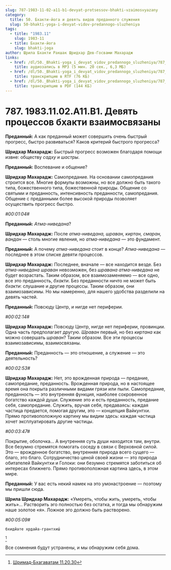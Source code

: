 ```yaml
---
slug: 787-1983-11-02-a11-b1-devyat-protsessov-bhakti-vzaimosvyazany
category:
  title: 50. Бхакти-йога и девять видов преданного служения
  slug: 50-bhakti-yoga-i-devyat-vidov-predannogo-sluzheniya
tags:
  - title: "1983.11"
    slug: 1983-11
  - title: Бхакти-йога
    slug: bhakti-joga
author: Шрила Бхакти Ракшак Шридхар Дев-Госвами Махарадж
links:
  - href: /dl/50._Bhakti-yoga_i_devyat_vidov_predannogo_sluzheniya/787_1983.11.02.A11.B1_SridharMj_Devjat_processov_bhakti_vzaimosvjazany.mp3
    title: аудиозапись в MP3 (5 мин. 20 сек., 6,3 МБ)
  - href: /dl/50._Bhakti-yoga_i_devyat_vidov_predannogo_sluzheniya/787_1983.11.02.A11.B1_SridharMj_Devjat_processov_bhakti_vzaimosvjazany.rtf
    title: транскрипцию в RTF (76 КБ)
  - href: /dl/50._Bhakti-yoga_i_devyat_vidov_predannogo_sluzheniya/787_1983.11.02.A11.B1_SridharMj_Devjat_processov_bhakti_vzaimosvjazany.pdf
    title: транскрипцию в PDF (144 КБ)
---
```


# 787. 1983.11.02.A11.B1. Девять процессов бхакти взаимосвязаны

**Преданный:** А как преданный может совершить очень быстрый прогресс, быстро развиваться? Каков критерий быстрого прогресса?

**Шридхар Махарадж:** Быстрый прогресс возможен благодаря помощи извне: обществу *садху* и *шастры*.

**Преданный:** Воспевание и общение?

**Шридхар Махарадж:** Самопредание. На основании самопредания строится все. Многие формулы возможны, но все должно быть такого типа, божественного типа, божественной природы. Общение со святыми и преданность, интенсивность преданности, самопредания. Общение с преданными более высокой природы позволяет осуществить прогресс быстро.

*#00:01:04#*

**Преданный:** *Атма-ниведана*?

**Шридхар Махарадж:** После *атма-ниведана, шраван, киртан, смаран,* *вандан* — столь многие явления, но *атма-ниведана* — это фундамент.

**Преданный:** А почему *атма-ниведана* стоит в конце? *Атма-ниведана* — последнее в этом списке девяти процессов.

**Шридхар Махарадж:** Последнее, вначале — все находится везде. Без *атма-ниведана* *шраван* невозможен, без *шравана атма-ниведана* не будет возрастать. Таким образом, все взаимозаменяемо — все одно, все это преданность, *бхакти*. Без преданности ничто не может быть *бхакти*: слушание и другие процессы. Таким образом, они взаимозависимы. Но мы намеренно, для нашего удобства разделили на девять частей.

**Преданный:** Повсюду Центр, и нигде нет периферии.

*#00:02:14#*

**Шридхар Махарадж:** Повсюду Центр, нигде нет периферии, провинции. Одна часть предполагает другую. *Шраван* первый, но без *киртана* как можно совершать *шраван*? Таким образом. Все эти процессы взаимозависимы, взаимосвязаны.

**Преданный:** Преданность — это отношение, а служение — это деятельность?

*#00:02:53#*

**Шридхар Махарадж:** Нет, это врожденная природа — предание, самопредание, преданность. Врожденная природа, но в настоящее время она покрыта различными видами грязи или пыли. Самопредание, преданность — это внутренняя функция, наиболее сокровенное богатство каждой души. Служение это и есть преданность, предание себя, самопредание. Служить, вручая себя, предаваясь: каждая частица предается, помогая другим, это — концепция Вайкунтхи. Прямо противоположную картину мы видим здесь: каждая частица хочет эксплуатировать другие частицы.

*#00:03:47#*

Покрытие, оболочка… А внутренняя суть души находится там, внутри. Все безумно стремятся помогать соседу в связи с Верховной силой. Это — врожденное богатство, внутренняя природа всего сущего — благо, это благо. Сотрудничество ценой своей жизни — это природа обитателей Вайкунтхи и Голоки: они безумно стремятся заботиться об интересах ближнего. Прямо противоположная картина здесь, в этом мире.

**Преданный:** У вас есть некий намек на это умонастроение — поэтому мы пришли сюда.

**Шрила Шридхар Махарадж:** «Умереть, чтобы жить, умереть, чтобы жить»… Растворить эго полностью без остатка, и тогда мы обнаружим наше золотое «я». Ложное эго должно быть растворено.

*#00:05:09#*

    бхидйате хр̣дайа-грантхиш́
[^_ftn1]

Все сомнения будут устранены, и мы обнаружим себя дома.



[^_ftn1]: [Шримад-Бхагаватам 11.20.30](../notes/shrimad-bhagavatam/shrimad-bhagavatam-11-20-30.md)
